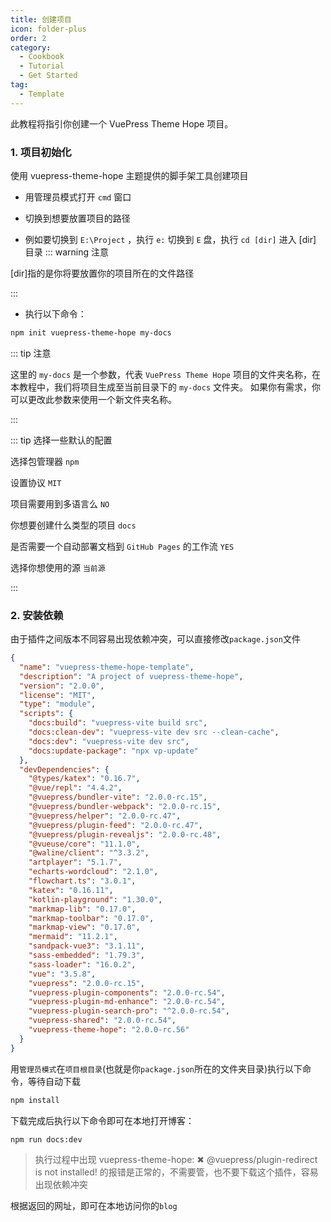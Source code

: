 ```yaml
---
title: 创建项目
icon: folder-plus
order: 2
category:
  - Cookbook
  - Tutorial
  - Get Started
tag:
  - Template
---
```


此教程将指引你创建一个 VuePress Theme Hope 项目。

<!-- more -->

### 1. 项目初始化

使用 vuepress-theme-hope 主题提供的脚手架工具创建项目

- 用管理员模式打开 `cmd` 窗口

- 切换到想要放置项目的路径

- 例如要切换到 `E:\Project` ，执行 `e:` 切换到 `E` 盘，执行 `cd [dir]` 进入 [dir] 目录
::: warning 注意

[dir]指的是你将要放置你的项目所在的文件路径

:::
- 执行以下命令：
```bash
npm init vuepress-theme-hope my-docs
```
::: tip 注意

这里的 `my-docs` 是一个参数，代表 `VuePress Theme Hope` 项目的文件夹名称，在本教程中，我们将项目生成至当前目录下的 `my-docs` 文件夹。
如果你有需求，你可以更改此参数来使用一个新文件夹名称。

:::

::: tip 选择一些默认的配置

选择包管理器 `npm`

设置协议 `MIT`

项目需要用到多语言么 `NO`

你想要创建什么类型的项目 `docs`

是否需要一个自动部署文档到 `GitHub Pages` 的工作流 `YES`

选择你想使用的源 `当前源`

:::

### 2. 安装依赖

由于插件之间版本不同容易出现依赖冲突，可以直接修改`package.json`文件

```json
{
  "name": "vuepress-theme-hope-template",
  "description": "A project of vuepress-theme-hope",
  "version": "2.0.0",
  "license": "MIT",
  "type": "module",
  "scripts": {
    "docs:build": "vuepress-vite build src",
    "docs:clean-dev": "vuepress-vite dev src --clean-cache",
    "docs:dev": "vuepress-vite dev src",
    "docs:update-package": "npx vp-update"
  },
  "devDependencies": {
    "@types/katex": "0.16.7",
    "@vue/repl": "4.4.2",
    "@vuepress/bundler-vite": "2.0.0-rc.15",
    "@vuepress/bundler-webpack": "2.0.0-rc.15",
    "@vuepress/helper": "2.0.0-rc.47",
    "@vuepress/plugin-feed": "2.0.0-rc.47",
    "@vuepress/plugin-revealjs": "2.0.0-rc.48",
    "@vueuse/core": "11.1.0",
    "@waline/client": "^3.3.2",
    "artplayer": "5.1.7",
    "echarts-wordcloud": "2.1.0",
    "flowchart.ts": "3.0.1",
    "katex": "0.16.11",
    "kotlin-playground": "1.30.0",
    "markmap-lib": "0.17.0",
    "markmap-toolbar": "0.17.0",
    "markmap-view": "0.17.0",
    "mermaid": "11.2.1",
    "sandpack-vue3": "3.1.11",
    "sass-embedded": "1.79.3",
    "sass-loader": "16.0.2",
    "vue": "3.5.8",
    "vuepress": "2.0.0-rc.15",
    "vuepress-plugin-components": "2.0.0-rc.54",
    "vuepress-plugin-md-enhance": "2.0.0-rc.54",
    "vuepress-plugin-search-pro": "^2.0.0-rc.54",
    "vuepress-shared": "2.0.0-rc.54",
    "vuepress-theme-hope": "2.0.0-rc.56"
  }
}
```
用`管理员模式`在`项目根目录`(也就是你`package.json`所在的文件夹目录)执行以下命令，等待自动下载

```bash
npm install
```

下载完成后执行以下命令即可在本地打开博客：
```bash
npm run docs:dev
```
> 执行过程中出现 vuepress-theme-hope: ✖ @vuepress/plugin-redirect is not installed! 的报错是正常的，不需要管，也不要下载这个插件，容易出现依赖冲突

根据返回的网址，即可在本地访问你的`blog`
